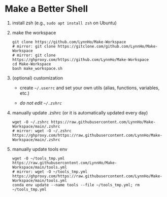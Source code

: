 # Make a Better Shell
1. install zsh (e.g., `sudo apt install zsh` on Ubuntu)
2. make the workspace

    ```console
    git clone https://github.com/LynnHo/Make-Workspace
    # mirror: git clone https://gitclone.com/github.com/LynnHo/Make-Workspace
    # mirror: git clone https://ghproxy.com/https://github.com/LynnHo/Make-Workspace
    cd Make-Workspace
    bash make_workspace.sh
    ```

3. (optional) customization

   + create `~/.userrc` and set your own utils (alias, functions, variables, etc.)
  
   + *do not edit `~/.zshrc`*

5. manually update .zshrc (or it is automatically updated every day)

    ```console
    wget -O ~/.zshrc https://raw.githubusercontent.com/LynnHo/Make-Workspace/main/.zshrc
    # mirror: wget -O ~/.zshrc https://ghproxy.com/https://raw.githubusercontent.com/LynnHo/Make-Workspace/main/.zshrc
    ```

6. manually update tools env

   ```console
   wget -O ~/tools_tmp.yml https://raw.githubusercontent.com/LynnHo/Make-Workspace/main/tools.yml
   # mirror: wget -O ~/tools_tmp.yml https://ghproxy.com/https://raw.githubusercontent.com/LynnHo/Make-Workspace/main/tools.yml
   conda env update --name tools --file ~/tools_tmp.yml; rm ~/tools_tmp.yml
   ```
